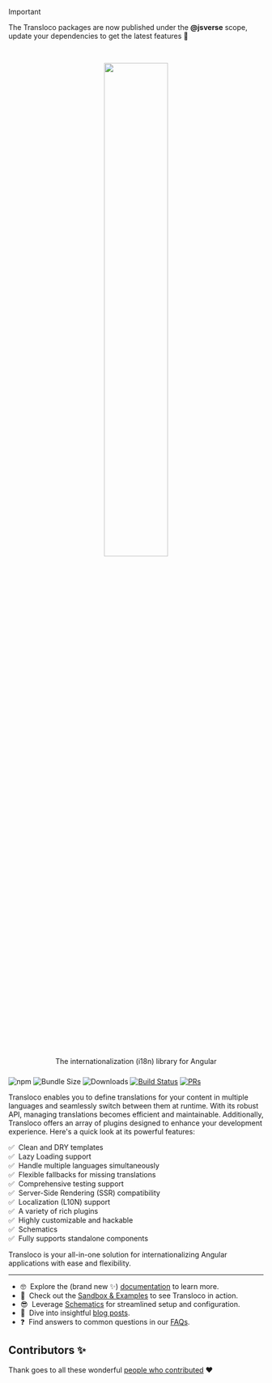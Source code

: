> [!IMPORTANT]  
> The Transloco packages are now published under the **@jsverse** scope, update your dependencies to get the latest features 🚀

<br />
<p align="center">
 <img width="50%" height="50%" src="./logo.svg">
</p>

<p align="center">
  The internationalization (i18n) library for Angular
</p>

<h3></h3>

![npm](https://img.shields.io/npm/v/@jsverse/transloco)
![Bundle Size](https://img.shields.io/bundlephobia/min/@jsverse/transloco)
![Downloads](https://img.shields.io/npm/dm/@jsverse/transloco)
[![Build Status](https://github.com/jsverse/transloco/actions/workflows/ci.yml/badge.svg)]()
[![PRs](https://img.shields.io/badge/PRs-welcome-brightgreen.svg?style=flat-square)](https://github.com/jsverse/transloco/blob/master/CONTRIBUTING.md)

Transloco enables you to define translations for your content in multiple languages and seamlessly switch between them at runtime. With its robust API, managing translations becomes efficient and maintainable. Additionally, Transloco offers an array of plugins designed to enhance your development experience. Here's a quick look at its powerful features:

✅ &nbsp;Clean and DRY templates  
✅ &nbsp;Lazy Loading support  
✅ &nbsp;Handle multiple languages simultaneously  
✅ &nbsp;Flexible fallbacks for missing translations  
✅ &nbsp;Comprehensive testing support  
✅ &nbsp;Server-Side Rendering (SSR) compatibility  
✅ &nbsp;Localization (L10N) support  
✅ &nbsp;A variety of rich plugins  
✅ &nbsp;Highly customizable and hackable  
✅ &nbsp;Schematics  
✅ &nbsp;Fully supports standalone components

Transloco is your all-in-one solution for internationalizing Angular applications with ease and flexibility.

<hr />

- 🤓 &nbsp;Explore the (brand new ✨) [documentation](https://jsverse.gitbook.io/transloco) to learn more.
- 🚀 &nbsp;Check out the [Sandbox & Examples](https://jsverse.gitbook.io/transloco) to see Transloco in action.
- 😎 &nbsp;Leverage [Schematics](https://jsverse.gitbook.io/transloco/schematics) for streamlined setup and configuration.
- 📖 &nbsp;Dive into insightful [blog posts](https://jsverse.gitbook.io/transloco/blog-posts).
- ❓ &nbsp;Find answers to common questions in our [FAQs](https://jsverse.gitbook.io/transloco/faqs).

## Contributors ✨

Thank goes to all these wonderful [people who contributed](https://github.com/jsverse/transloco/graphs/contributors) ❤️
